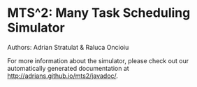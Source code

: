 # MTS^2: Many Task Scheduling Simulator

Authors: Adrian Stratulat & Raluca Oncioiu

For more information about the simulator, please check out our automatically
generated documentation at <http://adrians.github.io/mts2/javadoc/>.
